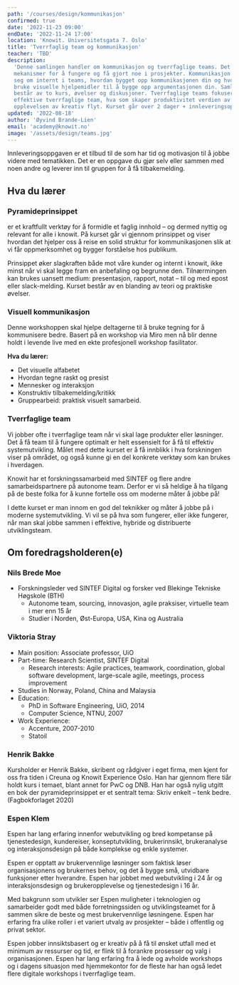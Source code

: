 ```yaml
---
path: '/courses/design/kommunikasjon'
confirmed: true
date: '2022-11-23 09:00'
endDate: '2022-11-24 17:00'
location: 'Knowit. Universitetsgata 7. Oslo'
title: 'Tverrfaglig team og kommunikasjon'
teacher: 'TBD'
description:
  'Denne samlingen handler om kommunikasjon og tverrfaglige teams. Det er to
  mekanismer for å fungere og få gjort noe i prosjekter. Kommunikasjon dreier
  seg om internt i teams, hvordan bygget opp kommunikasjonen din og hvordan
  bruke visuelle hjelpemidler til å bygge opp argumentasjonen din. Samlingen
  består av to kurs, øvelser og diskusjoner. Tverrfaglige teams fokuserer på:
  effektive tverrfaglige team, hva som skaper produktivitet verdien av flow og
  opplevelsen av kreativ flyt. Kurset går over 2 dager + innleveringsoppgave'
updated: '2022-08-18'
author: 'Øyvind Brande-Lien'
email: 'academy@knowit.no'
image: '/assets/design/teams.jpg'
---
```


Innleveringsoppgaven er et tilbud til de som har tid og motivasjon til å jobbe
videre med tematikken. Det er en oppgave du gjør selv eller sammen med noen
andre og leverer inn til gruppen for å få tilbakemelding.

## Hva du lærer

### Pyramideprinsippet

er et kraftfullt verktøy for å formidle et faglig innhold – og dermed nyttig
og relevant for alle i knowit. På kurset går vi gjennom prinsippet og viser
hvordan det hjelper oss å reise en solid struktur for kommunikasjonen slik at
vi får oppmerksomhet og bygger forståelse hos publikum.

Prinsippet øker slagkraften både mot våre kunder og internt i knowit, ikke
minst når vi skal legge fram en anbefaling og begrunne den. Tilnærmingen kan
brukes uansett medium: presentasjon, rapport, notat – til og med epost eller
slack-melding. Kurset består av en blanding av teori og praktiske øvelser.

### Visuell kommunikasjon

Denne workshoppen skal hjelpe deltagerne til å bruke tegning for å kommunisere
bedre. Basert på en workshop via Miro men nå blir denne holdt i levende live
med en ekte profesjonell workshop fasilitator.

**Hva du lærer:**

- Det visuelle alfabetet
- Hvordan tegne raskt og presist
- Mennesker og interaksjon
- Konstruktiv tilbakemelding/kritikk
- Gruppearbeid: praktisk visuelt samarbeid.

### Tverrfaglige team

Vi jobber ofte i tverrfaglige team når vi skal lage produkter eller løsninger.
Det å få team til å fungere optimalt er helt essensielt for å få til effektiv
systemutvikling. Målet med dette kurset er å få innblikk i hva forskningen
viser på området, og også kunne gi en del konkrete verktøy som kan brukes i
hverdagen.

Knowit har et forskningssamarbeid med SINTEF og flere andre samarbeidspartnere
på autonome team. Derfor er vi så heldige å ha tilgang på de beste folka for å
kunne fortelle oss om moderne måter å jobbe på!

I dette kurset er man innom en god del teknikker og måter å jobbe på i moderne
systemutvikling. Vi vil se på hva som fungerer, eller ikke fungerer, når man
skal jobbe sammen i effektive, hybride og distribuerte utviklingsteam.

## Om foredragsholderen(e)

### Nils Brede Moe

- Forskningsleder ved SINTEF Digital og forsker ved Blekinge Tekniske Høgskole
  (BTH)
  - Autonome team, sourcing, innovasjon, agile praksiser, virtuelle team i mer
    enn 15 år
  - Studier i Norden, Øst-Europa, USA, Kina og Australia

### Viktoria Stray

- Main position: Associate professor, UiO
- Part-time: Research Scientist, SINTEF Digital
  - Research interests: Agile practices, teamwork, coordination, global
    software development, large-scale agile, meetings, process improvement
- Studies in Norway, Poland, China and Malaysia
- Education:
  - PhD in Software Engineering, UiO, 2014
  - Computer Science, NTNU, 2007
- Work Experience:
  - Accenture, 2007-2010
  - Statoil

### Henrik Bakke

Kursholder er Henrik Bakke, skribent og rådgiver i eget firma, men kjent for
oss fra tiden i Creuna og Knowit Experience Oslo. Han har gjennom flere tiår
holdt kurs i temaet, blant annet for PwC og DNB. Han har også nylig utgitt en
bok der pyramideprinsippet er et sentralt tema: Skriv enkelt – tenk bedre.
(Fagbokforlaget 2020)

### Espen Klem

Espen har lang erfaring innenfor webutvikling og bred kompetanse på
tjenestedesign, kundereiser, konseptutvikling, brukerinnsikt, brukeranalyse og
interaksjonsdesign på både komplekse og enkle systemer.

Espen er opptatt av brukervennlige løsninger som faktisk løser organisasjonens
og brukernes behov, og det å bygge små, utvidbare funksjoner etter hverandre.
Espen har jobbet med webutvikling i 24 år og interaksjonsdesign og
brukeropplevelse og tjenestedesign i 16 år.

Med bakgrunn som utvikler ser Espen muligheter i teknologien og samarbeider
godt med både forretningssiden og utviklingsteamet for å sammen sikre de beste
og mest brukervennlige løsningene. Espen har erfaring fra ulike roller i et
variert utvalg av prosjekter – både i offentlig og privat sektor.

Espen jobber innsiktsbasert og er kreativ på å få til ønsket utfall med et
minimum av ressurser og tid, er flink til å forankre prosesser og valg i
organisasjonen. Espen har lang erfaring fra å lede og avholde workshops og i
dagens situasjon med hjemmekontor for de fleste har han også ledet flere
digitale workshops i tverrfaglige team.
